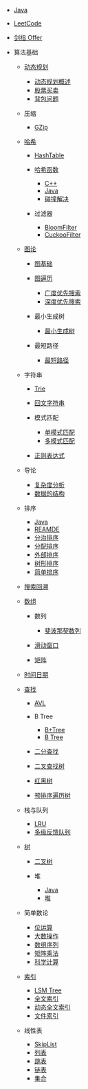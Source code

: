   - [Java](/Java/README.md)
    
  - [LeetCode](/LeetCode/README.md)
    
  - [剑指 Offer](/剑指%20Offer/README.md)
    
  - 算法基础
    - [动态规划](/算法基础/动态规划/README.md)
      - [动态规划概述](/算法基础/动态规划/动态规划概述.md)
      - [股票买卖](/算法基础/动态规划/股票买卖.md)
      - [背包问题](/算法基础/动态规划/背包问题.md)
    - 压缩
      - [GZip](/算法基础/压缩/GZip.md)
    - [哈希](/算法基础/哈希/README.md)
      - [HashTable](/算法基础/哈希/HashTable/README.md)
        
      - [哈希函数](/算法基础/哈希/哈希函数/README.md)
        - [C++](/算法基础/哈希/哈希函数/C++.md)
        - [Java](/算法基础/哈希/哈希函数/Java.md)
        - [碰撞解决](/算法基础/哈希/哈希函数/碰撞解决.md)
      - 过滤器
        - [BloomFilter](/算法基础/哈希/过滤器/BloomFilter.md)
        - [CuckooFilter](/算法基础/哈希/过滤器/CuckooFilter.md)
    - [图论](/算法基础/图论/README.md)
      - [图基础](/算法基础/图论/图基础/README.md)
        
      - [图遍历](/算法基础/图论/图遍历/README.md)
        - [广度优先搜索](/算法基础/图论/图遍历/广度优先搜索.md)
        - [深度优先搜索](/算法基础/图论/图遍历/深度优先搜索.md)
      - 最小生成树
        - [最小生成树](/算法基础/图论/最小生成树/最小生成树.md)
      - 最短路径
        - [最短路径](/算法基础/图论/最短路径/最短路径.md)
    - 字符串
      - [Trie](/算法基础/字符串/Trie/README.md)
        
      - [回文字符串](/算法基础/字符串/回文字符串.md)
      - 模式匹配
        - [单模式匹配](/算法基础/字符串/模式匹配/单模式匹配.md)
        - [多模式匹配](/算法基础/字符串/模式匹配/多模式匹配.md)
      - [正则表达式](/算法基础/字符串/正则表达式.md)
    - 导论
      - [复杂度分析](/算法基础/导论/复杂度分析.md)
      - [数据的结构](/算法基础/导论/数据的结构.md)
    - 排序
      - [Java](/算法基础/排序/Java.md)
      - [REAMDE](/算法基础/排序/REAMDE.md)
      - [分治排序](/算法基础/排序/分治排序.md)
      - [分配排序](/算法基础/排序/分配排序.md)
      - [外部排序](/算法基础/排序/外部排序.md)
      - [树形排序](/算法基础/排序/树形排序.md)
      - [简单排序](/算法基础/排序/简单排序.md)
    - [搜索回溯](/算法基础/搜索回溯/README.md)
      
    - [数组](/算法基础/数组/README.md)
      - 数列
        - [斐波那契数列](/算法基础/数组/数列/斐波那契数列.md)
      - [滑动窗口](/算法基础/数组/滑动窗口/README.md)
        
      - [矩阵](/算法基础/数组/矩阵/README.md)
        
    - [时间日期](/算法基础/时间日期/README.md)
      
    - [查找](/算法基础/查找/README.md)
      - [AVL](/算法基础/查找/AVL/README.md)
        
      - B Tree
        - [B+Tree](/算法基础/查找/B-Tree/B+Tree.md)
        - [B Tree](/算法基础/查找/B-Tree/B-Tree.md)
      - [二分查找](/算法基础/查找/二分查找.md)
      - [二叉查找树](/算法基础/查找/二叉查找树.md)
      - [红黑树](/算法基础/查找/红黑树/README.md)
        
      - [预排序遍历树](/算法基础/查找/预排序遍历树.md)
    - 栈与队列
      - [LRU](/算法基础/栈与队列/LRU.md)
      - [多级反馈队列](/算法基础/栈与队列/多级反馈队列.md)
    - [树](/算法基础/树/README.md)
      - [二叉树](/算法基础/树/二叉树/README.md)
        
      - 堆
        - [Java](/算法基础/树/堆/Java.md)
        - [堆](/算法基础/树/堆/堆.md)
    - 简单数论
      - [位运算](/算法基础/简单数论/位运算.md)
      - [大数操作](/算法基础/简单数论/大数操作.md)
      - [数组序列](/算法基础/简单数论/数组序列.md)
      - [矩阵乘法](/算法基础/简单数论/矩阵乘法.md)
      - [科学计算](/算法基础/简单数论/科学计算.md)
    - [索引](/算法基础/索引/README.md)
      - [LSM Tree](/算法基础/索引/LSM-Tree.md)
      - [全文索引](/算法基础/索引/全文索引.md)
      - [动态全文索引](/算法基础/索引/动态全文索引.md)
      - [文件索引](/算法基础/索引/文件索引.md)
    - 线性表
      - [SkipList](/算法基础/线性表/SkipList.md)
      - [列表](/算法基础/线性表/列表.md)
      - [跳表](/算法基础/线性表/跳表.md)
      - [链表](/算法基础/线性表/链表.md)
      - [集合](/算法基础/线性表/集合.md)